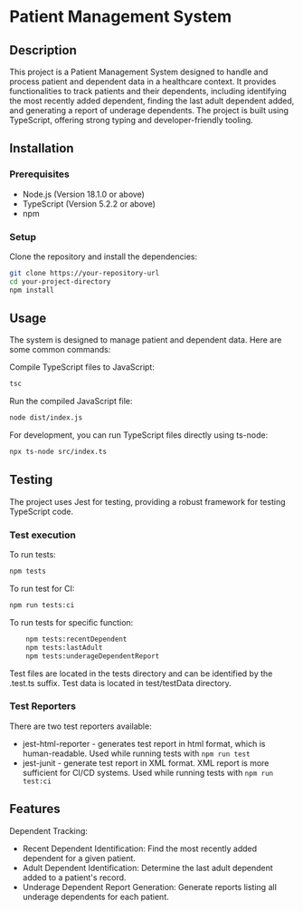 # Patient Management System

## Description
This project is a Patient Management System designed to handle and process patient and dependent data in
a healthcare context. It provides functionalities to track patients and their dependents,
including identifying the most recently added dependent, finding the last adult dependent added,
and generating a report of underage dependents. 
The project is built using TypeScript, offering strong typing and developer-friendly tooling.

## Installation

### Prerequisites
- Node.js (Version 18.1.0 or above)
- TypeScript (Version 5.2.2 or above)
- npm

### Setup
Clone the repository and install the dependencies:
```bash
git clone https://your-repository-url
cd your-project-directory
npm install
```

## Usage
The system is designed to manage patient and dependent data. Here are some common commands:


Compile TypeScript files to JavaScript:
```bash
tsc
```
Run the compiled JavaScript file:
```bash
node dist/index.js
```
For development, you can run TypeScript files directly using ts-node:

```bash
npx ts-node src/index.ts
```

## Testing
The project uses Jest for testing, providing a robust framework for testing TypeScript code. 

### Test execution
To run tests:
```bash
npm tests
```
To run test for CI:
```bash
npm run tests:ci
```

To run tests for specific function:
```bash
    npm tests:recentDependent
    npm tests:lastAdult
    npm tests:underageDependentReport
```

Test files are located in the tests directory and can be identified by the .test.ts suffix.
Test data is located in test/testData directory.

### Test Reporters
There are two test reporters available:
- jest-html-reporter - generates test report in html format, which is human-readable. 
Used while running tests with `npm run test`
- jest-junit - generate test report in XML format. XML report is more sufficient for CI/CD systems.
  Used while running tests with `npm run test:ci`

## Features
Dependent Tracking:
- Recent Dependent Identification: Find the most recently added dependent for a given patient.
- Adult Dependent Identification: Determine the last adult dependent added to a patient's record.
- Underage Dependent Report Generation: Generate reports listing all underage dependents for each patient.


